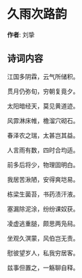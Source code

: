 # 久雨次路韵

**作者**: 刘挚

## 诗词内容

江国多阴霖，云气所储积。

贯月仍弥旬，穷朝复竟夕。

太阳暗经天，莫见黄道迹。

风霏淋床帷，檐溜穴砌石。

春泽农之瑞，太甚岂其益。

人言雨有数，四时合均适。

前多后将少，物理固明白。

我居苦湫陋，安得爽垲易。

栋梁生菌苔，书药渍汗液。

塞漏除泥涂，纷纷课奴获。

凌虚逃重膇，颇思两凫舄。

坐观久溟蒙，风伯岂无责。

慰彼望岁人，私我穷居客。

兹事但置之，一觞聊自释。

